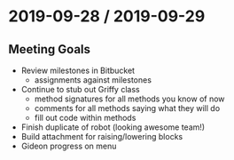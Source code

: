 # 2019-09-28 / 2019-09-29

## Meeting Goals

* Review milestones in Bitbucket
  * assignments against milestones
* Continue to stub out Griffy class
  * method signatures for all methods you know of now
  * comments for all methods saying what they will do
  * fill out code within methods
* Finish duplicate of robot (looking awesome team!)
* Build attachment for raising/lowering blocks
* Gideon progress on menu
